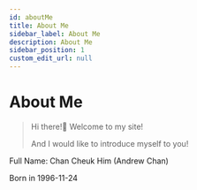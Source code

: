 ```yaml
---
id: aboutMe
title: About Me
sidebar_label: About Me
description: About Me
sidebar_position: 1
custom_edit_url: null
---
```


# About Me

> Hi there!:wave: Welcome to my site!
>
> And I would like to introduce myself to you!

Full Name: Chan Cheuk Him (Andrew Chan)

Born in 1996-11-24
